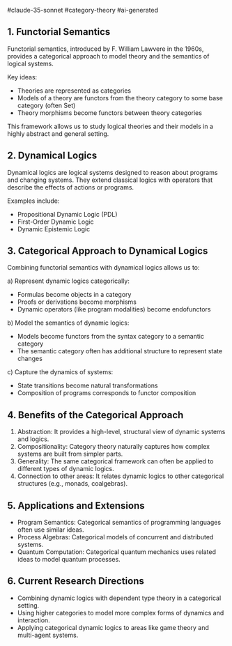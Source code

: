 #claude-35-sonnet #category-theory #ai-generated 
## 1. Functorial Semantics

Functorial semantics, introduced by F. William Lawvere in the 1960s, provides a categorical approach to model theory and the semantics of logical systems.

Key ideas:
- Theories are represented as categories
- Models of a theory are functors from the theory category to some base category (often Set)
- Theory morphisms become functors between theory categories

This framework allows us to study logical theories and their models in a highly abstract and general setting.

## 2. Dynamical Logics

Dynamical logics are logical systems designed to reason about programs and changing systems. They extend classical logics with operators that describe the effects of actions or programs.

Examples include:
- Propositional Dynamic Logic (PDL)
- First-Order Dynamic Logic
- Dynamic Epistemic Logic

## 3. Categorical Approach to Dynamical Logics

Combining functorial semantics with dynamical logics allows us to:

a) Represent dynamic logics categorically:
   - Formulas become objects in a category
   - Proofs or derivations become morphisms
   - Dynamic operators (like program modalities) become endofunctors

b) Model the semantics of dynamic logics:
   - Models become functors from the syntax category to a semantic category
   - The semantic category often has additional structure to represent state changes

c) Capture the dynamics of systems:
   - State transitions become natural transformations
   - Composition of programs corresponds to functor composition

## 4. Benefits of the Categorical Approach

1. Abstraction: It provides a high-level, structural view of dynamic systems and logics.
2. Compositionality: Category theory naturally captures how complex systems are built from simpler parts.
3. Generality: The same categorical framework can often be applied to different types of dynamic logics.
4. Connection to other areas: It relates dynamic logics to other categorical structures (e.g., monads, coalgebras).

## 5. Applications and Extensions

- Program Semantics: Categorical semantics of programming languages often use similar ideas.
- Process Algebras: Categorical models of concurrent and distributed systems.
- Quantum Computation: Categorical quantum mechanics uses related ideas to model quantum processes.

## 6. Current Research Directions

- Combining dynamic logics with dependent type theory in a categorical setting.
- Using higher categories to model more complex forms of dynamics and interaction.
- Applying categorical dynamic logics to areas like game theory and multi-agent systems.